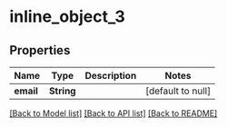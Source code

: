 # inline_object_3
## Properties

Name | Type | Description | Notes
------------ | ------------- | ------------- | -------------
**email** | **String** |  | [default to null]

[[Back to Model list]](../README.md#documentation-for-models) [[Back to API list]](../README.md#documentation-for-api-endpoints) [[Back to README]](../README.md)

